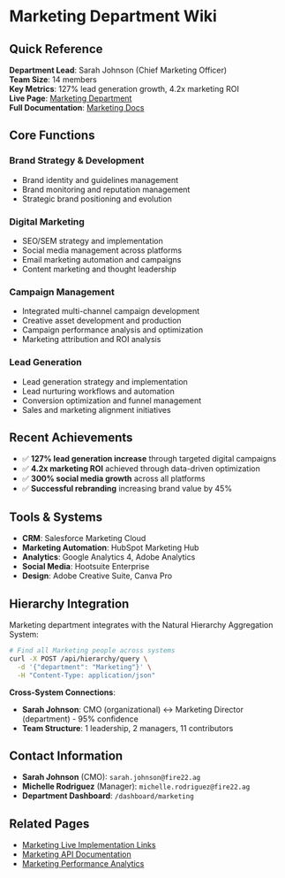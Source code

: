 # Marketing Department Wiki

## Quick Reference

**Department Lead**: Sarah Johnson (Chief Marketing Officer)  
**Team Size**: 14 members  
**Key Metrics**: 127% lead generation growth, 4.2x marketing ROI  
**Live Page**: [Marketing Department](../../src/departments/marketing-department.html)  
**Full Documentation**: [Marketing Docs](../../docs/departments/marketing.md)

## Core Functions

### Brand Strategy & Development
- Brand identity and guidelines management
- Brand monitoring and reputation management
- Strategic brand positioning and evolution

### Digital Marketing
- SEO/SEM strategy and implementation
- Social media management across platforms
- Email marketing automation and campaigns
- Content marketing and thought leadership

### Campaign Management
- Integrated multi-channel campaign development
- Creative asset development and production
- Campaign performance analysis and optimization
- Marketing attribution and ROI analysis

### Lead Generation
- Lead generation strategy and implementation
- Lead nurturing workflows and automation
- Conversion optimization and funnel management
- Sales and marketing alignment initiatives

## Recent Achievements

- ✅ **127% lead generation increase** through targeted digital campaigns
- ✅ **4.2x marketing ROI** achieved through data-driven optimization
- ✅ **300% social media growth** across all platforms
- ✅ **Successful rebranding** increasing brand value by 45%

## Tools & Systems

- **CRM**: Salesforce Marketing Cloud
- **Marketing Automation**: HubSpot Marketing Hub  
- **Analytics**: Google Analytics 4, Adobe Analytics
- **Social Media**: Hootsuite Enterprise
- **Design**: Adobe Creative Suite, Canva Pro

## Hierarchy Integration

Marketing department integrates with the Natural Hierarchy Aggregation System:

```bash
# Find all Marketing people across systems
curl -X POST /api/hierarchy/query \
  -d '{"department": "Marketing"}' \
  -H "Content-Type: application/json"
```

**Cross-System Connections**:
- **Sarah Johnson**: CMO (organizational) ↔ Marketing Director (department) - 95% confidence
- **Team Structure**: 1 leadership, 2 managers, 11 contributors

## Contact Information

- **Sarah Johnson** (CMO): `sarah.johnson@fire22.ag`
- **Michelle Rodriguez** (Manager): `michelle.rodriguez@fire22.ag`
- **Department Dashboard**: `/dashboard/marketing`

## Related Pages

- [Marketing Live Implementation Links](../../src/departments/marketing-department.html#implementation-links)
- [Marketing API Documentation](../../../crystal-clear-architecture/docs/api/marketing-endpoints.md)
- [Marketing Performance Analytics](../../src/analytics/marketing.html)